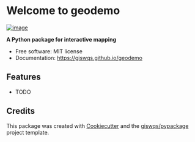 # Welcome to geodemo


[![image](https://img.shields.io/pypi/v/geodemo.svg)](https://pypi.python.org/pypi/geodemo)


**A Python package for interactive mapping**


-   Free software: MIT license
-   Documentation: <https://giswqs.github.io/geodemo>
    

## Features

-   TODO

## Credits

This package was created with [Cookiecutter](https://github.com/cookiecutter/cookiecutter) and the [giswqs/pypackage](https://github.com/giswqs/pypackage) project template.
